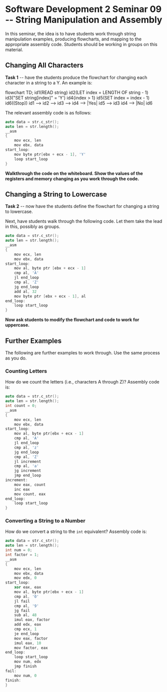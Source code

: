 # Software Development 2 Seminar 09 -- String Manipulation and Assembly

<script src="https://cdn.jsdelivr.net/npm/code-line"></script>
<script>CodeLine.initOnPageLoad({toggleBtn: {show: false}, copyBtn: {show: false}})</script>

<script src="https://cdn.jsdelivr.net/npm/mermaid/dist/mermaid.min.js"></script>

<link rel="stylesheet" href="/module-content/css/block.css">

In this seminar, the idea is to have students work through string manipulation examples, producing flowcharts, and mapping to the appropriate assembly code. Students should be working in groups on this material.

## Changing All Characters

**Task 1** -- have the students produce the flowchart for changing each character in a string to a Y. An example is:

<div class="mermaid">
flowchart TD;
    id1(READ string)
    id2(LET index = LENGTH OF string - 1)
    id3("SET string[index]" = 'Y')
    id4{index > 1}
    id5(SET index = index - 1)
    id6((Stop))
    id1 --> id2 --> id3 --> id4 --> |Yes| id5 --> id3
    id4 --> |No| id6
</div>


The relevant assembly code is as follows:

```c++
auto data = str.c_str();
auto len = str.length();
__asm
{
    mov ecx, len
    mov ebx, data
start_loop:
    mov byte ptr[ebx + ecx - 1], 'Y'
    loop start_loop
}
```

**Walkthrough the code on the whiteboard. Show the values of the registers and memory changing as you work through the code.**

## Changing a String to Lowercase

**Task 2** -- now have the students define the flowchart for changing a string to lowercase.

Next, have students walk through the following code. Let them take the lead in this, possibly as groups.

```c++
auto data = str.c_str();
auto len = str.length();
__asm
{
    mov ecx, len
    mov ebx, data
start_loop:
    mov al, byte ptr [ebx + ecx - 1]
    cmp al, 'A'
    jl end_loop
    cmp al, 'Z'
    jg end_loop
    add al, 32
    mov byte ptr [ebx + ecx - 1], al
end_loop:
    loop start_loop
}
```

**Now ask students to modify the flowchart and code to work for uppercase.**

## Further Examples

The following are further examples to work through. Use the same process as you do.

### Counting Letters

How do we count the letters (i.e., characters A through Z)? Assembly code is:

```c++
auto data = str.c_str();
auto len = str.length();
int count = 0;
__asm
{
    mov ecx, len
    mov ebx, data
start_loop:
    mov al, byte ptr[ebx + ecx - 1]
    cmp al, 'A'
    jl end_loop
    cmp al, 'z'
    jg end_loop
    cmp al, 'Z'
    jl increment
    cmp al, 'a'
    jg increment
    jmp end_loop
increment:
    mov eax, count
    inc eax
    mov count, eax
end_loop:
    loop start_loop
}
```

### Converting a String to a Number

How do we convert a string to the `int` equivalent? Assembly code is:

```c++
auto data = str.c_str();
auto len = str.length();
int num = 0;
int factor = 1;
__asm
{
    mov ecx, len
    mov ebx, data
    mov edx, 0
start_loop:
    xor eax, eax
    mov al, byte ptr[ebx + ecx - 1]
    cmp al, '0'
    jl fail
    cmp al, '9'
    jg fail
    sub al, 48
    imul eax, factor
    add edx, eax
    cmp ecx, 1
    je end_loop
    mov eax, factor
    imul eax, 10
    mov factor, eax
end_loop:
    loop start_loop
    mov num, edx
    jmp finish
fail:
    mov num, 0
finish:
}
```

